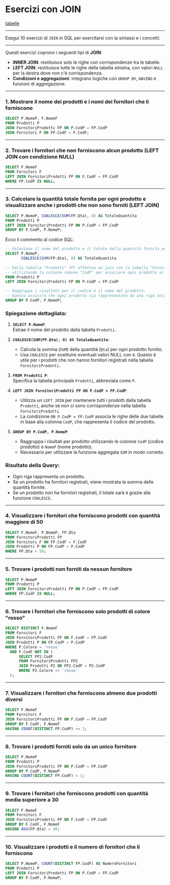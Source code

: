 # Esercizi con JOIN

[tabelle](../testo/ese_10_tabelle_esercizi.md)

---

Esegui 10 esercizi di `JOIN` in SQL per esercitarsi con la sintassi e i concetti.

---

Questi esercizi coprono i seguenti tipi di **JOIN**: 
- **INNER JOIN**: restituisce solo le righe con corrispondenze tra le tabelle.
- **LEFT JOIN**: restituisce tutte le righe della tabella sinistra, con valori `NULL` per la destra dove non c'è corrispondenza.
- **Condizioni e aggregazioni**: integrano logiche con `GROUP BY`, `HAVING` e funzioni di aggregazione.

---

### **1. Mostrare il nome dei prodotti e i nomi dei fornitori che li forniscono**
```sql
SELECT P.NomeP, F.NomeF
FROM Prodotti P
JOIN FornitoriProdotti FP ON P.CodP = FP.CodP
JOIN Fornitori F ON FP.CodF = F.CodF;
```

---

### **2. Trovare i fornitori che non forniscono alcun prodotto (LEFT JOIN con condizione NULL)**
```sql
SELECT F.NomeF
FROM Fornitori F
LEFT JOIN FornitoriProdotti FP ON F.CodF = FP.CodF
WHERE FP.CodP IS NULL;
```

---

### **3. Calcolare la quantità totale fornita per ogni prodotto e visualizzare anche i prodotti che non sono forniti (LEFT JOIN)**
```sql
SELECT P.NomeP, COALESCE(SUM(FP.Qta), 0) AS TotaleQuantita
FROM Prodotti P
LEFT JOIN FornitoriProdotti FP ON P.CodP = FP.CodP
GROUP BY P.CodP, P.NomeP;
```

Ecco il commento al codice SQL:

```sql
-- Seleziona il nome del prodotto e il totale della quantità fornita per ciascun prodotto.
SELECT P.NomeP, 
       COALESCE(SUM(FP.Qta), 0) AS TotaleQuantita
       
-- Dalla tabella "Prodotti" (P) effettua un join con la tabella "FornitoriProdotti" (FP)
-- utilizzando la colonna comune "CodP" per associare ogni prodotto ai fornitori che lo hanno fornito.
FROM Prodotti P
LEFT JOIN FornitoriProdotti FP ON P.CodP = FP.CodP

-- Raggruppa i risultati per il codice e il nome del prodotto.
-- Questo assicura che ogni prodotto sia rappresentato da una riga unica nei risultati.
GROUP BY P.CodP, P.NomeP;
```

### Spiegazione dettagliata:

1. **`SELECT P.NomeP`**:  
   Estrae il nome del prodotto dalla tabella `Prodotti`.

2. **`COALESCE(SUM(FP.Qta), 0) AS TotaleQuantita`**:  
   - Calcola la somma (`SUM`) della quantità (`Qta`) per ogni prodotto fornito.
   - Usa `COALESCE` per sostituire eventuali valori NULL con `0`. Questo è utile per i prodotti che non hanno fornitori registrati nella tabella `FornitoriProdotti`.

3. **`FROM Prodotti P`**:  
   Specifica la tabella principale `Prodotti`, abbreviata come `P`.

4. **`LEFT JOIN FornitoriProdotti FP ON P.CodP = FP.CodP`**:  
   - Utilizza un `LEFT JOIN` per mantenere tutti i prodotti dalla tabella `Prodotti`, anche se non ci sono corrispondenze nella tabella `FornitoriProdotti`.
   - La condizione `ON P.CodP = FP.CodP` associa le righe delle due tabelle in base alla colonna `CodP`, che rappresenta il codice del prodotto.

5. **`GROUP BY P.CodP, P.NomeP`**:  
   - Raggruppa i risultati per prodotto utilizzando le colonne `CodP` (codice prodotto) e `NomeP` (nome prodotto).
   - Necessario per utilizzare la funzione aggregata `SUM` in modo corretto.

### Risultato della Query:
- Ogni riga rappresenta un prodotto.
- Se un prodotto ha fornitori registrati, viene mostrata la somma delle quantità fornite.
- Se un prodotto non ha fornitori registrati, il totale sarà `0` grazie alla funzione `COALESCE`.

---

### **4. Visualizzare i fornitori che forniscono prodotti con quantità maggiore di 50**
```sql
SELECT F.NomeF, P.NomeP, FP.Qta
FROM FornitoriProdotti FP
JOIN Fornitori F ON FP.CodF = F.CodF
JOIN Prodotti P ON FP.CodP = P.CodP
WHERE FP.Qta > 50;
```

---

### **5. Trovare i prodotti non forniti da nessun fornitore**
```sql
SELECT P.NomeP
FROM Prodotti P
LEFT JOIN FornitoriProdotti FP ON P.CodP = FP.CodP
WHERE FP.CodF IS NULL;
```

---

### **6. Trovare i fornitori che forniscono solo prodotti di colore "rosso"**
```sql
SELECT DISTINCT F.NomeF
FROM Fornitori F
JOIN FornitoriProdotti FP ON F.CodF = FP.CodF
JOIN Prodotti P ON FP.CodP = P.CodP
WHERE P.Colore = 'rosso'
  AND F.CodF NOT IN (
      SELECT FP2.CodF
      FROM FornitoriProdotti FP2
      JOIN Prodotti P2 ON FP2.CodP = P2.CodP
      WHERE P2.Colore <> 'rosso'
  );
```

---

### **7. Visualizzare i fornitori che forniscono almeno due prodotti diversi**
```sql
SELECT F.NomeF
FROM Fornitori F
JOIN FornitoriProdotti FP ON F.CodF = FP.CodF
GROUP BY F.CodF, F.NomeF
HAVING COUNT(DISTINCT FP.CodP) >= 2;
```

---

### **8. Trovare i prodotti forniti solo da un unico fornitore**
```sql
SELECT P.NomeP
FROM Prodotti P
JOIN FornitoriProdotti FP ON P.CodP = FP.CodP
GROUP BY P.CodP, P.NomeP
HAVING COUNT(DISTINCT FP.CodF) = 1;
```

---

### **9. Trovare i fornitori che forniscono prodotti con quantità media superiore a 30**
```sql
SELECT F.NomeF
FROM Fornitori F
JOIN FornitoriProdotti FP ON F.CodF = FP.CodF
GROUP BY F.CodF, F.NomeF
HAVING AVG(FP.Qta) > 30;
```

---

### **10. Visualizzare i prodotti e il numero di fornitori che li forniscono**
```sql
SELECT P.NomeP, COUNT(DISTINCT FP.CodF) AS NumeroFornitori
FROM Prodotti P
LEFT JOIN FornitoriProdotti FP ON P.CodP = FP.CodP
GROUP BY P.CodP, P.NomeP;
```

